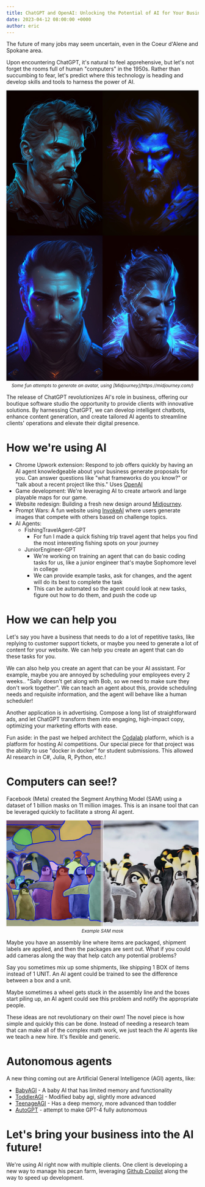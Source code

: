 ```yaml
---
title: ChatGPT and OpenAI: Unlocking the Potential of AI for Your Business
date: 2023-04-12 08:00:00 +0000
author: eric
---
```


The future of many jobs may seem uncertain, even in the Coeur d'Alene and Spokane area. 

Upon encountering ChatGPT, it's natural to feel apprehensive, but let's not forget the rooms full of human "computers" in the 1950s. Rather than succumbing to fear, let's predict where this technology is heading and develop skills and tools to harness the power of AI.

<!--more-->

<div style="text-align: center;">
     <img src="/assets/images/articles/midjourney_1.jpg" class="img-bordered">
     <br>
     <small><i>Some fun attempts to generate an avatar, using [Midjourney](https://midjourney.com/)</i></small>
</div>

The release of ChatGPT revolutionizes AI's role in business, offering our boutique software studio the opportunity to provide clients with innovative solutions. By harnessing ChatGPT, we can develop intelligent chatbots, enhance content generation, and create tailored AI agents to streamline clients' operations and elevate their digital presence.

# How we're using AI

 * Chrome Upwork extension: Respond to job offers quickly by having an AI agent knowledgeable about your business generate proposals for you. Can answer questions like "what frameworks do you know?" or "talk about a recent project like this." Uses [OpenAI](https://openai.com/)
 * Game development: We're leveraging AI to create artwork and large playable maps for our game.
 * Website redesign: Building a fresh new design around [Midjourney](https://midjourney.com/).
 * Prompt Wars: A fun website using [InvokeAI](https://github.com/invoke-ai/InvokeAI) where users generate images that compete with others based on challenge topics.
 * AI Agents:
   - FishingTravelAgent-GPT
     - For fun I made a quick fishing trip travel agent that helps you find the most interesting fishing spots on your journey
   - JuniorEngineer-GPT
     - We're working on training an agent that can do basic coding tasks for us, like a junior engineer that's maybe Sophomore level in college
     - We can provide example tasks, ask for changes, and the agent will do its best to complete the task
     - This can be automated so the agent could look at new tasks, figure out how to do them, and push the code up


# How we can help you

Let's say you have a business that needs to do a lot of repetitive tasks, like
replying to customer support tickets, or maybe you need to generate a lot of
content for your website. We can help you create an agent that can do these
tasks for you.

We can also help you create an agent that can be your AI assistant. For
example, maybe you are annoyed by scheduling your employees every 2 weeks.. "Sally
doesn't get along with Bob, so we need to make sure they don't work together". We
can teach an agent about this, provide scheduling needs and requisite information, and
the agent will behave like a human scheduler!

Another application is in advertising. Compose a long list of straightforward ads, and let ChatGPT transform them into engaging, high-impact copy, optimizing your marketing efforts with ease.

Fun aside: in the past we helped architect the [Codalab](https://competitions.codalab.org/)
platform, which is a platform for hosting AI competitions. Our special piece
for that project was the ability to use "docker in docker" for student submissions.
This allowed AI research in C#, Julia, R, Python, etc.!




# Computers can see!?

Facebook (Meta) created the Segment Anything Model (SAM) using a dataset of 1 billion 
masks on 11 million images. This is an insane tool that can be leveraged quickly
to facilitate a strong AI agent.

<div style="text-align: center;">
     <img src="/assets/images/articles/SAM-model-Metas-new-Segment-Anything-Model-explained-4.webp" class="img-bordered">
     <small><i>Example SAM mask</i></small>
</div>

Maybe you have an assembly line where items are packaged, shipment labels are applied,
and then the packages are sent out. What if you could add cameras along the way
that help catch any potential problems?

Say you sometimes mix up some shipments, like shipping 1 BOX of items instead of 1 UNIT.
An AI agent could be trained to see the difference between a box and a unit.

Maybe sometimes a wheel gets stuck in the assembly line and the boxes start piling up,
an AI agent could see this problem and notify the appropriate people.

These ideas are not revolutionary on their own! The novel piece is how simple and quickly this can be done. 
Instead of needing a research team that can make all of the complex math work, we just
teach the AI agents like we teach a new hire. It's flexible and generic.


# Autonomous agents

A new thing coming out are Artificial General Intelligence (AGI) agents, like:
 - [BabyAGI](https://github.com/yoheinakajima/babyagi) - A baby AI that has limited memory and functionality
 - [ToddlerAGI](https://twitter.com/gogoliansnake/status/1643225698801164288/) - Modified baby agi, slightly more advanced
 - [TeenageAGI](https://github.com/seanpixel/Teenage-AGI) - Has a deep memory, more advanced than toddler
 - [AutoGPT](https://github.com/Torantulino/Auto-GPT) - attempt to make GPT-4 fully autonomous

# Let's bring your business into the AI future!

We're using AI right now with multiple clients. One client is developing a new
way to manage his pecan farm, leveraging [Github Copilot](https://github.com/features/copilot) 
along the way to speed up development.
